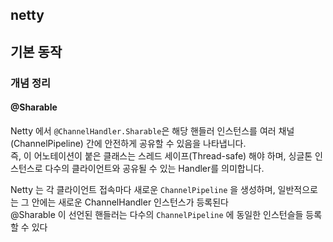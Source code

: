 ## netty

## 기본 동작




### 개념 정리
#### @Sharable
Netty 에서 `@ChannelHandler.Sharable`은 해당 핸들러 인스턴스를 여러 채널(ChannelPipeline) 간에 안전하게 공유할 수 있음을 나타냅니다. <br>
즉, 이 어노테이션이 붙은 클래스는 스레드 세이프(Thread-safe) 해야 하며, 싱글톤 인스턴스로 다수의 클라이언트와 공유될 수 있는 Handler를 의미합니다.<br>

Netty 는 각 클라이언트 접속마다 새로운 `ChannelPipeline` 을 생성하며, 일반적으로는 그 안에는 새로운 ChannelHandler 인스턴스가 등록된다 <br>
@Sharable 이 선언된 핸들러는 다수의 `ChannelPipeline` 에 동일한 인스턴슬들 등록할 수 있다 <br>

